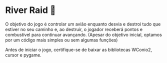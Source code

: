 # River Raid 🛫
O objetivo do jogo é controlar um avião enquanto desvia e destroi tudo que estiver no seu caminho e, ao destruir, o jogador receberá pontos e combustível para continuar avançando. (Apesar do objetivo inicial, optamos por um código mais simples ou sem algumas funções)

Antes de iniciar o jogo, certifique-se de baixar as bibliotecas WConio2, cursor e pygame.
